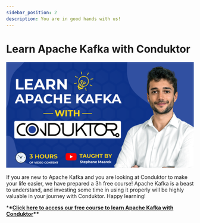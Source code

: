 ```yaml
---
sidebar_position: 2
description: You are in good hands with us!
---
```


# Learn Apache Kafka with Conduktor

![](.gitbook/assets/playlist-learn-apache-with-conduktor.png)

If you are new to Apache Kafka and you are looking at Conduktor to make your life easier, we have prepared a 3h free course! Apache Kafka is a beast to understand, and investing some time in using it properly will be highly valuable in your journey with Conduktor. Happy learning!

\***\*[**Click here to access our free course to learn Apache Kafka with Conduktor**](https://a.conduktor.io/learn-apache-kafka-with-conduktor)\*\***
